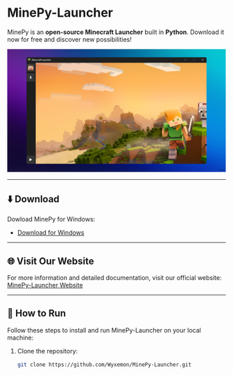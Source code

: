 # MinePy-Launcher

MinePy is an **open-source Minecraft Launcher** built in **Python**. Download it now for free and discover new possibilities!

![Launcher Image](images/background.png)

---

## ⬇️ Download

Dowload MinePy for Windows:

- [Download for Windows](https://github.com/Wyxemon/MinePy-Launcher/releases/tag/0.1v)

---

## 🌐 Visit Our Website

For more information and detailed documentation, visit our official website:  
[MinePy-Launcher Website](https://mine-py-web.vercel.app/)

---

## 🚀 How to Run

Follow these steps to install and run MinePy-Launcher on your local machine:

1. Clone the repository:  
   ```bash
   git clone https://github.com/Wyxemon/MinePy-Launcher.git
